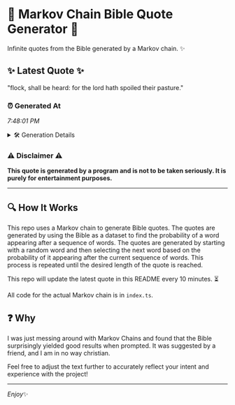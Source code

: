 # 📖 Markov Chain Bible Quote Generator 📖

Infinite quotes from the Bible generated by a Markov chain. ✨

## ✨ Latest Quote ✨
"flock, shall be heard: for the lord hath spoiled their pasture."

### ⏰ Generated At
*7:48:01 PM*

<details>
    <summary>🛠️ Generation Details</summary>
    <p>
        <strong>🌱 Seed:</strong> flock,<br>
        <strong>🔄 Iterations:</strong> 10<br>
        <strong>📜 Context History:</strong><br>[ flock, ]: shall<br>[ flock,, shall ]: be<br>[ flock,, shall, be ]: heard:<br>[ flock,, shall, be, heard: ]: for<br>[ flock,, shall, be, heard:, for ]: the<br>[ flock,, shall, be, heard:, for, the ]: lord<br>[ shall, be, heard:, for, the, lord ]: hath<br>[ be, heard:, for, the, lord, hath ]: spoiled<br>[ heard:, for, the, lord, hath, spoiled ]: their<br>[ for, the, lord, hath, spoiled, their ]: pasture.<br>
    </p>
</details>

### ⚠️ Disclaimer ⚠️
**This quote is generated by a program and is not to be taken seriously. It is purely for entertainment purposes.**

---

## 🔍 How It Works

This repo uses a Markov chain to generate Bible quotes. The quotes are generated by using the Bible as a dataset to find the probability of a word appearing after a sequence of words. The quotes are generated by starting with a random word and then selecting the next word based on the probability of it appearing after the current sequence of words. This process is repeated until the desired length of the quote is reached.

This repo will update the latest quote in this README every 10 minutes. ⏳

All code for the actual Markov chain is in `index.ts`.

## ❓ Why

I was just messing around with Markov Chains and found that the Bible surprisingly yielded good results when prompted. 
It was suggested by a friend, and I am in no way christian.

Feel free to adjust the text further to accurately reflect your intent and experience with the project!

---

*Enjoy*✨

